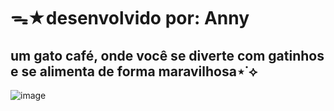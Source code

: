 # ᯓ★desenvolvido por: Anny 
## um gato café, onde você se diverte com gatinhos e se alimenta de forma maravilhosa⋆˙⟡
![image](https://github.com/user-attachments/assets/8d9fc6d0-37b9-4355-8d6d-37a7fd0b44d5)

